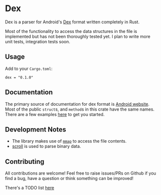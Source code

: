 # Dex

Dex is a parser for Android's [Dex](https://source.android.com/devices/tech/dalvik/dex-format) format written completely in Rust.

Most of the functionality to access the data structures in the file is implemented but has not been thoroughly tested yet. I plan to write more unit tests, integration tests soon.

## Usage
Add to your `Cargo.toml`:
```
dex = "0.1.0"
```

## Documentation
The primary source of documentation for dex format is [Android website](https://source.android.com/devices/tech/dalvik/dex-format). Most of the public `struct`s, and `method`s in this crate have the same names. There are a few examples [here](https://github.com/letmutx/dex-parser/tree/master/examples/) to get you started.

## Development Notes
* The library makes use of [`mmap`](https://en.wikipedia.org/wiki/Mmap) to access the file contents.
* [scroll](https://crates.io/crates/scroll) is used to parse binary data.

## Contributing
All contributions are welcome! Feel free to raise issues/PRs on Github if you find a bug, have a question or think something can be improved!

There's a TODO list [here](https://github.com/letmutx/dex-parser/tree/master/TODO)
